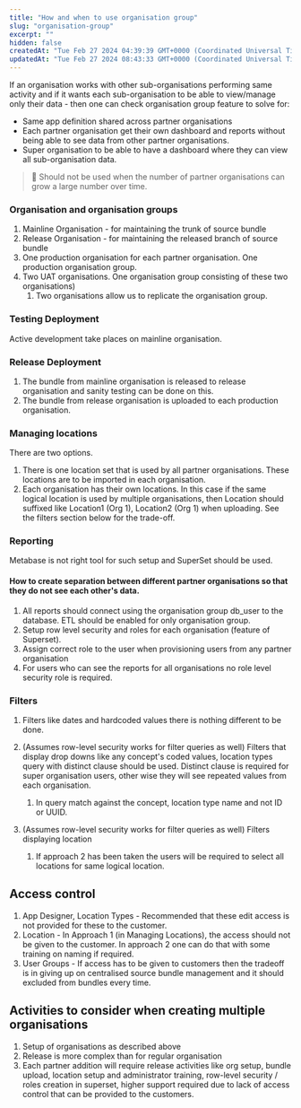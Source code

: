 ```yaml
---
title: "How and when to use organisation group"
slug: "organisation-group"
excerpt: ""
hidden: false
createdAt: "Tue Feb 27 2024 04:39:39 GMT+0000 (Coordinated Universal Time)"
updatedAt: "Tue Feb 27 2024 08:43:33 GMT+0000 (Coordinated Universal Time)"
---
```

If an organisation works with other sub-organisations performing same activity and if it wants each sub-organisation to be able to view/manage only their data - then one can check organisation group feature to solve for:

- Same app definition shared across partner organisations
- Each partner organisation get their own dashboard and reports without being able to see data from other partner organisations.
- Super organisation to be able to have a dashboard where they can view all sub-organisation data.

> 🚧 Should not be used when the number of partner organisations can grow a large number over time.

### Organisation and organisation groups

1. Mainline Organisation - for maintaining the trunk of source bundle
2. Release Organisation - for maintaining the released branch of source bundle
3. One production organisation for each partner organisation. One production organisation group.
4. Two UAT organisations. One organisation group consisting of these two organisations)
   1. Two organisations allow us to replicate the organisation group.

### Testing Deployment

Active development take places on mainline organisation.

### Release Deployment

1. The bundle from mainline organisation is released to release organisation and sanity testing can be done on this.
2. The bundle from release organisation is uploaded to each production organisation.

### Managing locations

There are two options.

1. There is one location set that is used by all partner organisations. These locations are to be imported in each organisation.
2. Each organisation has their own locations. In this case if the same logical location is used by multiple organisations, then Location should suffixed like Location1 (Org 1), Location2 (Org 1) when uploading. See the filters section below for the trade-off.

### Reporting

Metabase is not right tool for such setup and SuperSet should be used.

#### How to create separation between different partner organisations so that they do not see each other's data.

1. All reports should connect using the organisation group db_user to the database. ETL should be enabled for only organisation group.
2. Setup row level security and roles for each organisation (feature of Superset).
3. Assign correct role to the user when provisioning users from any partner organisation
4. For users who can see the reports for all organisations no role level security role is required.

### Filters

1. Filters like dates and hardcoded values there is nothing different to be done.

2. (Assumes row-level security works for filter queries as well) Filters that display drop downs like any concept's coded values, location types query with distinct clause should be used. Distinct clause is required for super organisation users, other wise they will see repeated values from each organisation.
   1. In query match against the concept, location type name and not ID or UUID.

3. (Assumes row-level security works for filter queries as well) Filters displaying location
   1. If approach 2 has been taken the users will be required to select all locations for same logical location.

## Access control

1. App Designer, Location Types - Recommended that these edit access is not provided for these to the customer.
2. Location - In Approach 1 (in Managing Locations), the access should not be given to the customer. In approach 2 one can do that with some training on naming if required.
3. User Groups - If access has to be given to customers then the tradeoff is in giving up on centralised source bundle management and it should excluded from bundles every time.

## Activities to consider when creating multiple organisations

1. Setup of organisations as described above
2. Release is more complex than for regular organisation
3. Each partner addition will require release activities like org setup, bundle upload, location setup and administrator training, row-level security / roles creation in superset, higher support required due to lack of access control that can be provided to the customers.
